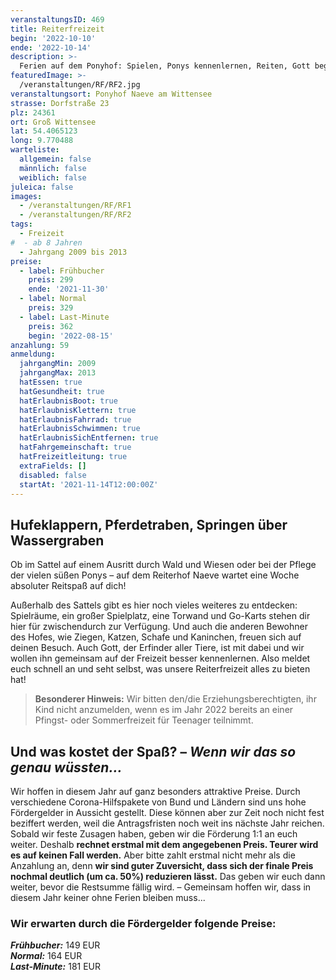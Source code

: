 ```yaml
---
veranstaltungsID: 469
title: Reiterfreizeit
begin: '2022-10-10'
ende: '2022-10-14'
description: >-
  Ferien auf dem Ponyhof: Spielen, Ponys kennenlernen, Reiten, Gott begegnen – Auf die Sattel, fertig, los!
featuredImage: >-
  /veranstaltungen/RF/RF2.jpg
veranstaltungsort: Ponyhof Naeve am Wittensee
strasse: Dorfstraße 23
plz: 24361
ort: Groß Wittensee
lat: 54.4065123
long: 9.770488
warteliste:
  allgemein: false
  männlich: false
  weiblich: false
juleica: false
images:
  - /veranstaltungen/RF/RF1
  - /veranstaltungen/RF/RF2
tags:
  - Freizeit
#  - ab 8 Jahren
  - Jahrgang 2009 bis 2013
preise:
  - label: Frühbucher
    preis: 299
    ende: '2021-11-30'
  - label: Normal
    preis: 329
  - label: Last-Minute
    preis: 362
    begin: '2022-08-15'
anzahlung: 59
anmeldung:
  jahrgangMin: 2009
  jahrgangMax: 2013
  hatEssen: true
  hatGesundheit: true
  hatErlaubnisBoot: true
  hatErlaubnisKlettern: true
  hatErlaubnisFahrrad: true
  hatErlaubnisSchwimmen: true
  hatErlaubnisSichEntfernen: true
  hatFahrgemeinschaft: true
  hatFreizeitleitung: true
  extraFields: []
  disabled: false
  startAt: '2021-11-14T12:00:00Z'
---
```


## Hufeklappern, Pferdetraben, Springen über Wassergraben 

Ob im Sattel auf einem Ausritt durch Wald und Wiesen oder bei der Pflege der vielen süßen Ponys – auf dem Reiterhof Naeve wartet eine Woche absoluter Reitspaß auf dich! 

Außerhalb des Sattels gibt es hier noch vieles weiteres zu entdecken: Spielräume, ein großer Spielplatz, eine Torwand und Go-Karts stehen dir hier für zwischendurch zur Verfügung. Und auch die anderen Bewohner des Hofes, wie Ziegen, Katzen, Schafe und Kaninchen, freuen sich auf deinen Besuch. Auch Gott, der Erfinder aller Tiere, ist mit dabei und wir wollen ihn gemeinsam auf der Freizeit besser kennenlernen. 
Also meldet euch schnell an und seht selbst, was unsere Reiterfreizeit alles zu bieten hat! 

> **Besonderer Hinweis:**
> Wir bitten den/die Erziehungsberechtigten, ihr Kind nicht anzumelden, wenn es im Jahr 2022 bereits an einer Pfingst- oder Sommerfreizeit für Teenager teilnimmt.

<div class="foerdergelder-hinweis">
<v-alert type="info" text tile outlined>
<h2>Und was kostet der Spaß? – <i>Wenn wir das so genau wüssten...</i></h2>

Wir hoffen in diesem Jahr auf ganz besonders attraktive Preise. Durch verschiedene Corona-Hilfspakete von Bund und Ländern sind uns hohe Fördergelder in Aussicht gestellt. Diese können aber zur Zeit noch nicht fest beziffert werden, weil die Antragsfristen noch weit ins nächste Jahr reichen. Sobald wir feste Zusagen haben, geben wir die Förderung 1:1 an euch weiter. Deshalb **rechnet erstmal mit dem angegebenen Preis. Teurer wird es auf keinen Fall werden.** Aber bitte zahlt erstmal nicht mehr als die Anzahlung an, denn **wir sind guter Zuversicht, dass sich der finale Preis nochmal deutlich (um ca. 50%) reduzieren lässt.** Das geben wir euch dann weiter, bevor die Restsumme fällig wird. – Gemeinsam hoffen wir, dass in diesem Jahr keiner ohne Ferien bleiben muss...

### Wir erwarten durch die Fördergelder folgende Preise:  
***Frühbucher:*** 149 EUR  
***Normal:*** 164 EUR  
***Last-Minute:*** 181 EUR
</v-alert>
</div>